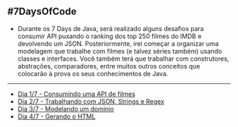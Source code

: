 ## #7DaysOfCode

* Durante os 7 Days de Java, será realizado alguns desafios para consumir API puxando o ranking dos top 250 filmes do IMDB e devolvendo um JSON. Posteriormente, irei começar a organizar uma modelagem que trabalhe com filmes (e talvez séries também) usando classes e interfaces. Você também terá que trabalhar com construtores, abstrações, comparadores, entre muitos outros conceitos que colocarão à prova os seus conhecimentos de Java.

---

* [Dia 1/7 - Consumindo uma API de filmes](https://github.com/nogueiraDani/Challenges-7DaysOfCodeJava/tree/main/Consumir-uma-API-de-filmes)
* [Dia 2/7 - Trabalhando com JSON, Strings e Regex](https://github.com/nogueiraDani/Challenges-7DaysOfCodeJava/tree/main/Trabalhar-com-JSON-Strings-Regex)
* [Dia 3/7 - Modelando um dominio](https://github.com/nogueiraDani/Challenges-7DaysOfCodeJava/tree/main/Modelando-um-dominio)
* [Dia 4/7 - Gerando o HTML](https://github.com/nogueiraDani/Challenges-7DaysOfCodeJava/tree/main/Gerando-HTML)
